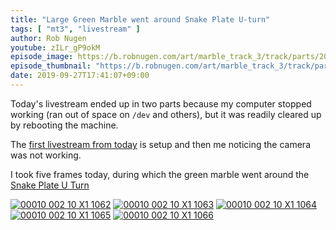 ```yaml
---
title: "Large Green Marble went around Snake Plate U-turn"
tags: [ "mt3", "livestream" ]
author: Rob Nugen
youtube: zILr_gP9okM
episode_image: https://b.robnugen.com/art/marble_track_3/track/parts/2019/2019_sep_27_snake_plate_u-turn.jpg
episode_thumbnail: "https://b.robnugen.com/art/marble_track_3/track/parts/2019/thumbs/2019_sep_27_snake_plate_u-turn.jpg"
date: 2019-09-27T17:41:07+09:00
---
```


Today's livestream ended up in two parts because my computer stopped
working (ran out of space on `/dev` and others), but it was readily
cleared up by rebooting the machine.

The
[first livestream from today](https://www.youtube.com/watch?v=8cOXDsc0OVc)
is setup and then me noticing the camera was not working.

I took five frames today, during which the green marble went around
the [Snake Plate U Turn](/parts/snake_plate_u_turn/)

[![00010 002 10 X1 1062](//b.robnugen.com/art/marble_track_3/frames/2019/thumbs/00010_002_10_X1_1062.jpg)](//b.robnugen.com/art/marble_track_3/frames/2019/00010_002_10_X1_1062.jpg)
[![00010 002 10 X1 1063](//b.robnugen.com/art/marble_track_3/frames/2019/thumbs/00010_002_10_X1_1063.jpg)](//b.robnugen.com/art/marble_track_3/frames/2019/00010_002_10_X1_1063.jpg)
[![00010 002 10 X1 1064](//b.robnugen.com/art/marble_track_3/frames/2019/thumbs/00010_002_10_X1_1064.jpg)](//b.robnugen.com/art/marble_track_3/frames/2019/00010_002_10_X1_1064.jpg)
[![00010 002 10 X1 1065](//b.robnugen.com/art/marble_track_3/frames/2019/thumbs/00010_002_10_X1_1065.jpg)](//b.robnugen.com/art/marble_track_3/frames/2019/00010_002_10_X1_1065.jpg)
[![00010 002 10 X1 1066](//b.robnugen.com/art/marble_track_3/frames/2019/thumbs/00010_002_10_X1_1066.jpg)](//b.robnugen.com/art/marble_track_3/frames/2019/00010_002_10_X1_1066.jpg)
